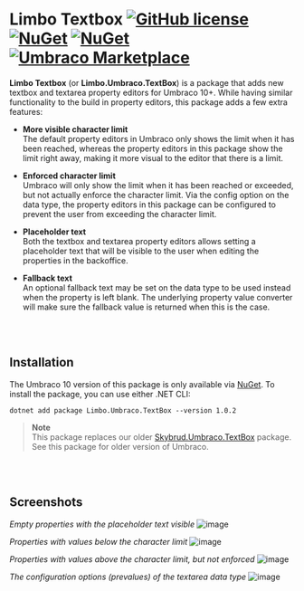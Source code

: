 # Limbo Textbox [![GitHub license](https://img.shields.io/badge/license-MIT-blue.svg)](LICENSE.md) [![NuGet](https://img.shields.io/nuget/vpre/Limbo.Umbraco.TextBox.svg)](https://www.nuget.org/packages/Limbo.Umbraco.TextBox) [![NuGet](https://img.shields.io/nuget/dt/Limbo.Umbraco.TextBox.svg)](https://www.nuget.org/packages/Limbo.Umbraco.TextBox) [![Umbraco Marketplace](https://img.shields.io/badge/umbraco-marketplace-%233544B1)](https://marketplace.umbraco.com/package/limbo.umbraco.textbox)

**Limbo Textbox** (or **Limbo.Umbraco.TextBox**) is a package that adds new textbox and textarea property editors for Umbraco 10+. While having similar functionality to the build in property editors, this package adds a few extra features:

- **More visible character limit**  
  The default property editors in Umbraco only shows the limit when it has been reached, whereas the property editors in this package show the limit right away, making it more visual to the editor that there is a limit.
  
- **Enforced character limit**  
  Umbraco will only show the limit when it has been reached or exceeded, but not actually enforce the character limit. Via the config option on the data type, the property editors in this package can be configured to prevent the user from exceeding the character limit.
  
- **Placeholder text**  
  Both the textbox and textarea property editors allows setting a placeholder text that will be visible to the user when editing the properties in the backoffice.

- **Fallback text**  
  An optional fallback text may be set on the data type to be used instead when the property is left blank. The underlying property value converter will make sure the fallback value is returned when this is the case.



<br /><br />

## Installation

The Umbraco 10 version of this package is only available via [NuGet](https://www.nuget.org/packages/Limbo.Umbraco.TextBox/1.0.2). To install the package, you can use either .NET CLI:

```
dotnet add package Limbo.Umbraco.TextBox --version 1.0.2
```

> **Note**  
> This package replaces our older [Skybrud.Umbraco.TextBox](https://github.com/abjerner/Skybrud.Umbraco.TextBox) package. See this package for older version of Umbraco.



<br /><br />

## Screenshots

*Empty properties with the placeholder text visible*
![image](https://user-images.githubusercontent.com/3634580/88987152-5db17780-d2d5-11ea-889b-ebcad9ca80ba.png)

*Properties with values below the character limit*
![image](https://user-images.githubusercontent.com/3634580/88987187-73bf3800-d2d5-11ea-8962-b6395da8dd87.png)

*Properties with values above the character limit, but not enforced*
![image](https://user-images.githubusercontent.com/3634580/88988260-a9195500-d2d8-11ea-97ac-748dd8748832.png)

*The configuration options (prevalues) of the textarea data type*
![image](https://user-images.githubusercontent.com/3634580/88987630-db29b780-d2d6-11ea-86ea-77885086f3b7.png)
